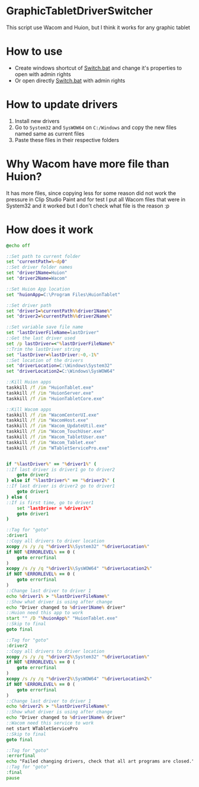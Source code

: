 # GraphicTabletDriverSwitcher
This script use Wacom and Huion, but I think it works for any graphic tablet
# How to use
- Create windows shortcut of [Switch.bat](/Switch.bat) and change it's properties to open with admin rights
- Or open directly [Switch.bat](/Switch.bat) with admin rights

# How to update drivers
1. Install new drivers
2. Go to `System32` and `SysWOW64` on `C:/Windows` and copy the new files named same as current files
3. Paste these files in their respective folders

# Why Wacom have more file than Huion?
It has more files, since copying less for some reason did not work the pressure in Clip Studio Paint and for test I put all Wacom files that were in System32 and it worked but I don't check what file is the reason :p

# How does it work

```bat
@echo off

::Set path to current folder
set "currentPath=%~dp0"
::Set driver folder names
set "driver1Name=Huion"
set "driver2Name=Wacom"

::Set Huion App location
set "huionApp=C:\Program Files\HuionTablet"

::Set driver path
set "driver1=%currentPath%%driver1Name%"
set "driver2=%currentPath%%driver2Name%"

::Set variable save file name
set "lastDriverFileName=lastDriver"
::Get the last driver used
set /p lastDriver=<"%lastDriverFileName%"
::Trim the lastDriver string
set "lastDriver=%lastDriver:~0,-1%"
::Set location of the drivers
set "driverLocation=C:\Windows\System32"
set "driverLocation2=C:\Windows\SysWOW64"

::Kill Huion apps
taskkill /f /im "HuionTablet.exe"
taskkill /f /im "HuionServer.exe"
taskkill /f /im "HuionTabletCore.exe"

::Kill Wacom apps
taskkill /f /im "WacomCenterUI.exe"
taskkill /f /im "WacomHost.exe"
taskkill /f /im "Wacom_UpdateUtil.exe"
taskkill /f /im "Wacom_TouchUser.exe"
taskkill /f /im "Wacom_TabletUser.exe"
taskkill /f /im "Wacom_Tablet.exe"
taskkill /f /im "WTabletServicePro.exe"


if "%lastDriver%" == "%driver1%" (
::If last driver is driver1 go to driver2
	goto driver2
) else if "%lastDriver%" == "%driver2%" (
::If last driver is driver2 go to driver1
	goto driver1
) else (
::If is first time, go to driver1
	set "lastDriver = %driver1%"
	goto driver1
)

::Tag for "goto"
:driver1
::Copy all drivers to driver location
xcopy /s /y /q "%driver1%\System32" "%driverLocation%"
if NOT %ERRORLEVEL% == 0 (
	goto errorfinal
)
xcopy /s /y /q "%driver1%\SysWOW64" "%driverLocation2%"
if NOT %ERRORLEVEL% == 0 (
	goto errorfinal
)
::Change last driver to driver 1
echo %driver1% > "%lastDriverFileName%"
::Show what driver is using after change
echo "Driver changed to %driver1Name% driver"
::Huion need this app to work
start "" /D "%huionApp%" "HuionTablet.exe"
::Skip to final
goto final

::Tag for "goto"
:driver2
::Copy all drivers to driver location
xcopy /s /y /q "%driver2%\System32" "%driverLocation%"
if NOT %ERRORLEVEL% == 0 (
	goto errorfinal
)
xcopy /s /y /q "%driver2%\SysWOW64" "%driverLocation2%"
if NOT %ERRORLEVEL% == 0 (
	goto errorfinal
)
::Change last driver to driver 1
echo %driver2% > "%lastDriverFileName%"
::Show what driver is using after change
echo "Driver changed to %driver1Name% driver"
::Wacom need this service to work
net start WTabletServicePro
::Skip to final
goto final

::Tag for "goto"
:errorfinal
echo "Failed changing drivers, check that all art programs are closed."
::Tag for "goto"
:final
pause
```
